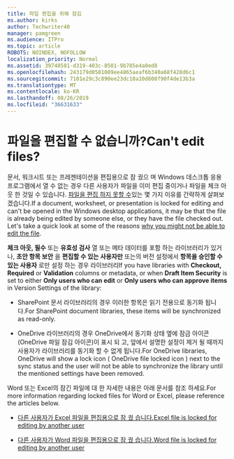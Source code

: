 ```yaml
---
title: 파일 편집을 위해 잠김
ms.author: kirks
author: Techwriter40
manager: pamgreen
ms.audience: ITPro
ms.topic: article
ROBOTS: NOINDEX, NOFOLLOW
localization_priority: Normal
ms.assetid: 39748581-d319-403c-8501-9b785e4a0ed8
ms.openlocfilehash: 243179d0501089ee4865aeaf6b340a68f428d6c1
ms.sourcegitcommit: 7101e29c3c890ee23dc10a10d608f90f4de13b3a
ms.translationtype: MT
ms.contentlocale: ko-KR
ms.lasthandoff: 08/26/2019
ms.locfileid: "36631633"
---
```

# <a name="cant-edit-files"></a><span data-ttu-id="00737-102">파일을 편집할 수 없습니까?</span><span class="sxs-lookup"><span data-stu-id="00737-102">Can't edit files?</span></span> 

<span data-ttu-id="00737-103">문서, 워크시트 또는 프레젠테이션을 편집용으로 잠 궜으 며 Windows 데스크톱 응용 프로그램에서 열 수 없는 경우 다른 사용자가 파일을 이미 편집 중이거나 파일을 체크 아웃 한 것일 수 있습니다. [파일을 편집 하지 못할 수](https://support.office.com/article/why-can-t-i-edit-this-file-97315f48-aa5e-49d3-a4ae-a14b73daf87b)있는 몇 가지 이유를 간략하게 살펴보겠습니다.</span><span class="sxs-lookup"><span data-stu-id="00737-103">If a document, worksheet, or presentation is locked for editing and can't be opened in the Windows desktop applications, it may be that the file is already being edited by someone else, or they have the file checked out. Let's take a quick look at some of the reasons [why you might not be able to edit the file](https://support.office.com/article/why-can-t-i-edit-this-file-97315f48-aa5e-49d3-a4ae-a14b73daf87b).</span></span>

<span data-ttu-id="00737-104">**체크 아웃, 필수** 또는 **유효성 검사** 열 또는 메타 데이터를 포함 하는 라이브러리가 있거나, **초안 항목 보안** 을 **편집할 수 있는 사용자만** 또는의 버전 설정에서 **항목을 승인할 수 있는 사용자** 로만 설정 하는 경우 라이브러리</span><span class="sxs-lookup"><span data-stu-id="00737-104">If you have libraries with **Checkout, Required** or **Validation** columns or metadata, or when **Draft Item Security** is set to either **Only users who can edit** or **Only users who can approve items** in Version Settings of the library:</span></span>

- <span data-ttu-id="00737-105">SharePoint 문서 라이브러리의 경우 이러한 항목은 읽기 전용으로 동기화 됩니다.</span><span class="sxs-lookup"><span data-stu-id="00737-105">For SharePoint document libraries, these items will be synchronized as read-only.</span></span>

- <span data-ttu-id="00737-106">OneDrive 라이브러리의 경우 OneDrive에서 동기화 상태 옆에 잠금 아이콘 (OneDrive 파일 잠김 아이콘)이 표시 되 고, 앞에서 설명한 설정이 제거 될 때까지 사용자가 라이브러리를 동기화 할 수 없게 됩니다.</span><span class="sxs-lookup"><span data-stu-id="00737-106">For OneDrive libraries, OneDrive will show a lock icon ( OneDrive file locked icon ) next to the sync status and the user will not be able to synchronize the library until the mentioned settings have been removed.</span></span> 

<span data-ttu-id="00737-107">Word 또는 Excel의 잠긴 파일에 대 한 자세한 내용은 아래 문서를 참조 하세요.</span><span class="sxs-lookup"><span data-stu-id="00737-107">For more information regarding locked files for Word or Excel, please reference the articles below.</span></span>

- [<span data-ttu-id="00737-108">다른 사용자가 Excel 파일을 편집용으로 잠 궜 습니다.</span><span class="sxs-lookup"><span data-stu-id="00737-108">Excel file is locked for editing by another user</span></span>](https://support.office.com/article/Excel-file-is-locked-for-editing-by-another-user-6fa93887-2c2c-45f0-abcc-31b04aed68b3)

- [<span data-ttu-id="00737-109">다른 사용자가 Word 파일을 편집용으로 잠 궜 습니다.</span><span class="sxs-lookup"><span data-stu-id="00737-109">Word file is locked for editing by another user</span></span>](https://support.microsoft.com/help/313472/the-document-is-locked-for-editing-by-another-user-error-message-when)